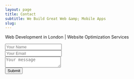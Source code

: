 ```yaml
---
layout: page
title: Contact
subtitle: We Build Great Web &amp; Mobile Apps
slug: 
---
```

<p>Web Development in London &#124; Website Optimization Services</p>
<form role="form" id="contactForm" method="POST">
<div class="form-group">
    <input type="text" name="name" placeholder="Your Name">
</div>
<div class="form-group">
    <input type="email" name="_replyto" placeholder="Your Email">
</div>
<div class="form-group">
    <textarea name="message" placeholder="Your message" placeholder="Your Message"></textarea>
</div>
    <button type="submit" value="Send" class = "btn btn-default">Submit</button>
    <input type="text" name="_gotcha" style="display:none" />
    <input type="hidden" name="_next" value="//newaspectmedia.com" />
</form>

        